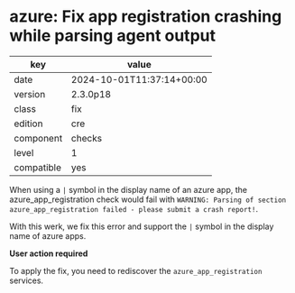 [//]: # (werk v2)
# azure: Fix app registration crashing while parsing agent output

key        | value
---------- | ---
date       | 2024-10-01T11:37:14+00:00
version    | 2.3.0p18
class      | fix
edition    | cre
component  | checks
level      | 1
compatible | yes

When using a `|` symbol in the display name of an azure app, the
azure_app_registration check would fail with
`WARNING: Parsing of section azure_app_registration failed - please submit a crash report!`.

With this werk, we fix this error and support the `|` symbol in the
display name of azure apps.

**User action required**

To apply the fix, you need to rediscover the `azure_app_registration`
services.

